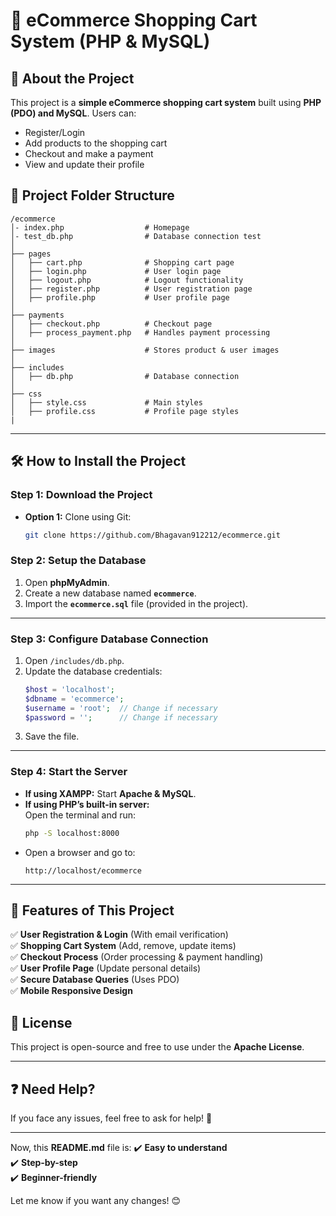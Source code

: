 # 🛒 eCommerce Shopping Cart System (PHP & MySQL)

## 📌 About the Project
This project is a **simple eCommerce shopping cart system** built using **PHP (PDO) and MySQL**. Users can:
- Register/Login
- Add products to the shopping cart
- Checkout and make a payment
- View and update their profile

## 📁 Project Folder Structure
```
/ecommerce
│- index.php                  # Homepage
│- test_db.php                # Database connection test
│
├── pages
│   ├── cart.php              # Shopping cart page
│   ├── login.php             # User login page
│   ├── logout.php            # Logout functionality
│   ├── register.php          # User registration page
│   ├── profile.php           # User profile page
│
├── payments
│   ├── checkout.php          # Checkout page
│   ├── process_payment.php   # Handles payment processing
│
├── images                    # Stores product & user images
│
├── includes
│   ├── db.php                # Database connection
│
├── css
│   ├── style.css             # Main styles
│   ├── profile.css           # Profile page styles
|
```

---

## 🛠️ How to Install the Project
### **Step 1: Download the Project**
- **Option 1:** Clone using Git:
  ```sh
  git clone https://github.com/Bhagavan912212/ecommerce.git

### **Step 2: Setup the Database**
1. Open **phpMyAdmin**.
2. Create a new database named **`ecommerce`**.
3. Import the **`ecommerce.sql`** file (provided in the project).

---

### **Step 3: Configure Database Connection**
1. Open `/includes/db.php`.
2. Update the database credentials:
   ```php
   $host = 'localhost';
   $dbname = 'ecommerce';
   $username = 'root';  // Change if necessary
   $password = '';      // Change if necessary
   ```
3. Save the file.

---

### **Step 4: Start the Server**
- **If using XAMPP:** Start **Apache & MySQL**.
- **If using PHP’s built-in server:**  
  Open the terminal and run:
  ```sh
  php -S localhost:8000
  ```
- Open a browser and go to:
  ```
  http://localhost/ecommerce
  ```

---

## 🚀 Features of This Project
✅ **User Registration & Login** (With email verification)  
✅ **Shopping Cart System** (Add, remove, update items)  
✅ **Checkout Process** (Order processing & payment handling)  
✅ **User Profile Page** (Update personal details)  
✅ **Secure Database Queries** (Uses PDO)  
✅ **Mobile Responsive Design**  

## 📜 License
This project is open-source and free to use under the **Apache License**.

---

## ❓ Need Help?
If you face any issues, feel free to ask for help! 🚀  

---

Now, this **README.md** file is:
✔️ **Easy to understand**  
✔️ **Step-by-step**  
✔️ **Beginner-friendly**  

Let me know if you want any changes! 😊
